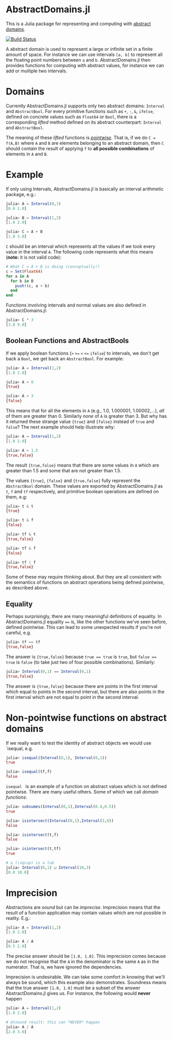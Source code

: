 # AbstractDomains.jl

This is a Julia package for representing and computing with [abstract domains](http://en.wikipedia.org/wiki/Abstract_interpretation#Examples_of_abstract_domains). 

[![Build Status](https://travis-ci.org/zenna/AbstractDomains.jl.svg?branch=master)](https://travis-ci.org/zenna/AbstractDomains.jl)

A abstract domain is used to represent a large or infinite set in a finite amount of space.  For instance we can use intervals `[a, b]` to represent all the floating point numbers between `a` and `b`.  AbstractDomains.jl then provides functions for computing with abstract values, for instance we can add or multiple two intervals.

# Domains

Currently AbstractDomains.jl supports only two abstract domains: `Interval` and `AbstractBool`.  For every primitive functions such as `+`, `-`, `&`, `ifelse`, defined on concrete values such as `Float64` or `Bool`, there is a  corresponding *lifted* method defined on its abstract counterpart: `Interval` and `AbstractBool`.

The meaning of these *lifted* functions is [*pointwise*](http://en.wikipedia.org/wiki/Pointwise).  That is, if we do `C = f(A,B)` where `A` and `B` are elements belonging to an abstract domain, then `C` should contain the result of applying `f` to __all possible combinations__ of elements in `A` and `B`.

# Example

If only using Intervals, AbstractDomains.jl is basically an interval arithmetic package, e.g.:

```julia
julia> A = Interval(0,1)
[0.0 1.0]

julia> B = Interval(1,2)
[1.0 2.0]

julia> C = A + B
[1.0 3.0]
```

`C` should be an interval which represents all the values if we took every value in the interval `A`.  The following code represents what this means (__note:__ it is not valid code):

```julia
# What C = A + B is doing (conceptually!)
c = Set(Float64)
for a in A
  for b in B
    push!(c, a + b)
  end
end
```

Functions involving intervals and normal values are also defined in AbstractDomains.jl:

```julia
julia> C * 3
[3.0 9.0]
```

## Boolean Functions and AbstractBools

If we apply boolean functions (`>` `>=` `<` `<=` `ifelse`) to intervals, we don't get back a `Bool`, we get back an `AbstractBool`.  For example:

```julia
julia> A = Interval(1,2)
[1.0 2.0]

julia> A > 0
{true}

julia> A > 3
{false}
```

This means that for all the elements in `A` (e.g., 1.0, 1.000001, 1.00002,...), *all* of them are greater than 0.  Similarly _none_ of `A` is greater than 3. But why has it returned these strange value `{true}` and `{false}` instead of `true` and `false`?  The next example should help illustrate why:

```julia
julia> A = Interval(1,2)
[1.0 2.0]

julia> A > 1.5
{true,false}
```

The result `{true,false}` means that there are some values in `A` which are greater than 1.5 and some that are not greater than 1.5.

The values `{true}`, `{false}` and `{true,false}` fully represent the `AbstractBool` domain.  These values are exported by AbstractDomains.jl as `t`, `f` and `tf` respectively, and primitive boolean operations are defined on them, e.g:

```julia
julia> t & t
{true}

julia> t & f
{false}

julia> tf & t
{true,false}

julia> tf & f
{false}

julia> tf | f
{true,false}
```

Some of these may require thinking about.  But they are all consistent with the semantics of functions on abstract operations being defined pointwise, as described above.

## Equality
Perhaps surprisingly, there are many meaningful definitions of equality.  In AbstractDomains.jl equality `==` is, like the other functions we've seen before, defined pointwise.  This can lead to some unexpected results if you're not careful, e.g.

```julia
julia> tf == tf
{true,false}

```

The answer is `{true,false}` because `true == true` is `true`, but `false == true` is `false` (to take just two of four possible combinations).  Similarly:

```julia
julia> Interval(0,1) == Interval(0,1)
{true,false}
```

The answer is `{true,false}` because there are points in the first interval which equal to points in the second interval, but there are also points in the first interval which are not equal to point in the second interval.

# Non-pointwise functions on abstract domains
If we really want to test the identity of abstract objects we would use `isequal, e.g.

```julia
julia> isequal(Interval(0,1), Interval(0,1))
true

julia> isequal(tf,f)
false
```


`isequal ` is an example of a function on abstract values which is not defined pointwise.  There are many useful others.  Some of which we call *domain functions*:

```julia
julia> subsumes(Interval(0,1),Interval(0.4,0.5))
true

julia> isintersect(Interval(0,1),Interval(3,6))
false

julia> isintersect(t,f)
false

julia> isintersect(t,tf)
true

# ⊔ (\sqcup) is a lub
julia> Interval(0,1) ⊔ Interval(10,3)
[0.0 10.0]
```

# Imprecision

Abstractions are *sound* but can be *imprecise*.  Imprecision means that the result of a function application may contain values which are not possible in reality. E.g.:

```julia
julia> A = Interval(1,2)
[1.0 2.0]

julia> A / A
[0.5 2.0]
```

The precise answer should be `[1.0, 1.0]`.  This imprecision comes because we do not recognise that the `A` in the denominator is the same `A` as in the numerator.  That is, we have ignored the dependencies.

Imprecision is undesirable.  We can take some comfort in knowing that we'll always be sound, which this example also demonstrates.  Soundness means that the true answer `[1.0, 1.0]` must be a subset of the answer AbstractDomains.jl gives us.  For instance, the following would __never__ happen

```julia
julia> A = Interval(1,2)
[1.0 2.0]

# Unsound result: this can *NEVER* happen
julia> A / A
[2.0 3.0]
```